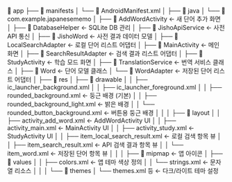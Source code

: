 📁 app
├── 📁 manifests
│   └── 📄 AndroidManifest.xml
│
├── 📁 java
│   └── 📁 com.example.japanesememo
│       ├── 📄 AddWordActivity             ← 새 단어 추가 화면
│       ├── 📄 DatabaseHelper              ← SQLite DB 관리
│       ├── 📄 JishoApiService             ← 사전 API 통신
│       ├── 📄 JishoWord                   ← 사전 결과 데이터 모델
│       ├── 📄 LocalSearchAdapter          ← 로컬 단어 리스트 어댑터
│       ├── 📄 MainActivity                ← 메인 화면
│       ├── 📄 SearchResultAdapter         ← 검색 결과 리스트 어댑터
│       ├── 📄 StudyActivity               ← 학습 모드 화면
│       ├── 📄 TranslationService          ← 번역 서비스 클래스
│       ├── 📄 Word                        ← 단어 모델 클래스
│       └── 📄 WordAdapter                 ← 저장된 단어 리스트 어댑터
│
├── 📁 res
│   ├── 📁 drawable
│   │   ├── ic_launcher_background.xml
│   │   ├── ic_launcher_foreground.xml
│   │   ├── rounded_background.xml              ← 둥근 배경 (기본)
│   │   ├── rounded_background_light.xml        ← 밝은 배경
│   │   └── rounded_button_background.xml       ← 버튼용 둥근 배경
│   │
│   ├── 📁 layout
│   │   ├── activity_add_word.xml               ← AddWordActivity UI
│   │   ├── activity_main.xml                   ← MainActivity UI
│   │   ├── activity_study.xml                  ← StudyActivity UI
│   │   ├── item_local_search_result.xml        ← 로컬 검색 항목 뷰
│   │   ├── item_search_result.xml              ← API 검색 결과 항목 뷰
│   │   └── item_word.xml                       ← 저장된 단어 항목 뷰
│   │
│   ├── 📁 mipmap                               ← 앱 아이콘
│   ├── 📁 values
│   │   ├── colors.xml                          ← 앱 테마 색상 정의
│   │   └── strings.xml                         ← 문자열 리소스
│   │
│   └── 📁 themes
│       └── themes.xml 등                      ← 다크/라이트 테마 설정


